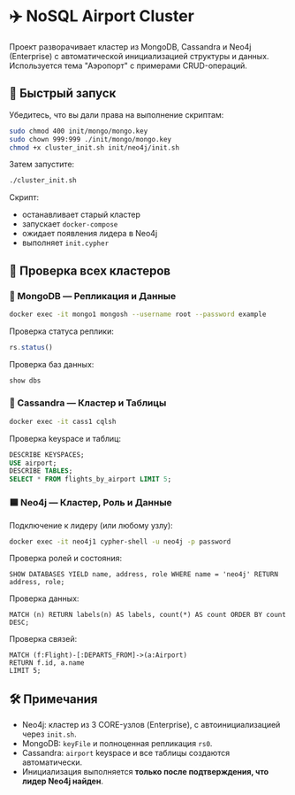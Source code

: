# ✈️ NoSQL Airport Cluster

Проект разворачивает кластер из MongoDB, Cassandra и Neo4j (Enterprise) с автоматической инициализацией структуры и данных. Используется тема "Аэропорт" с примерами CRUD-операций.

## 🚀 Быстрый запуск

Убедитесь, что вы дали права на выполнение скриптам:

```bash
sudo chmod 400 init/mongo/mongo.key
sudo chown 999:999 ./init/mongo/mongo.key
chmod +x cluster_init.sh init/neo4j/init.sh
```

Затем запустите:

```bash
./cluster_init.sh
```

Скрипт:

* останавливает старый кластер
* запускает `docker-compose`
* ожидает появления лидера в Neo4j
* выполняет `init.cypher`

## 🧪 Проверка всех кластеров

### 🔷 MongoDB — Репликация и Данные

```bash
docker exec -it mongo1 mongosh --username root --password example
```

Проверка статуса реплики:

```javascript
rs.status()
```

Проверка баз данных:

```javascript
show dbs
```

### 🔶 Cassandra — Кластер и Таблицы

```bash
docker exec -it cass1 cqlsh
```

Проверка keyspace и таблиц:

```sql
DESCRIBE KEYSPACES;
USE airport;
DESCRIBE TABLES;
SELECT * FROM flights_by_airport LIMIT 5;
```

### 🟦 Neo4j — Кластер, Роль и Данные

Подключение к лидеру (или любому узлу):

```bash
docker exec -it neo4j1 cypher-shell -u neo4j -p password
```

Проверка ролей и состояния:

```cypher
SHOW DATABASES YIELD name, address, role WHERE name = 'neo4j' RETURN address, role;
```

Проверка данных:

```cypher
MATCH (n) RETURN labels(n) AS labels, count(*) AS count ORDER BY count DESC;
```

Проверка связей:

```cypher
MATCH (f:Flight)-[:DEPARTS_FROM]->(a:Airport)
RETURN f.id, a.name
LIMIT 5;
```

## 🛠️ Примечания

* Neo4j: кластер из 3 CORE-узлов (Enterprise), с автоинициализацией через `init.sh`.
* MongoDB: `keyFile` и полноценная репликация `rs0`.
* Cassandra: `airport` keyspace и все таблицы создаются автоматически.
* Инициализация выполняется **только после подтверждения, что лидер Neo4j найден**.
